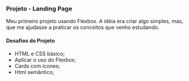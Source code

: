 ### Projeto - Landing Page 
Meu primeiro projeto usando Flexbox. A idéia era criar algo simples, mas, que me ajudasse a praticar os conceitos que venho estudando.

#### Desafios do Projeto

- HTML e CSS básico;
- Aplicar o uso do Flexbox;
- Cards com ícones;
- Html semântico;

